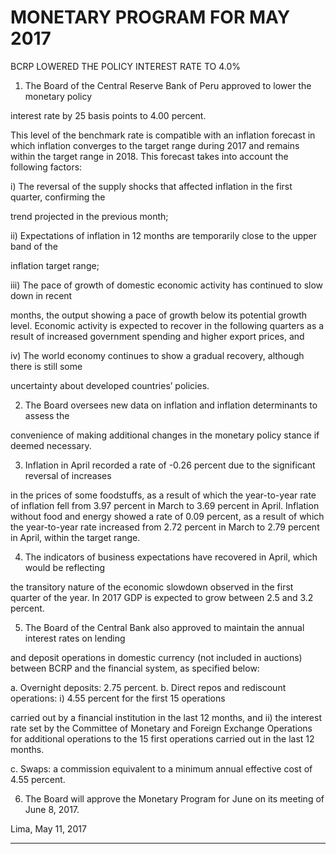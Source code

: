 # MONETARY PROGRAM FOR MAY 2017
 BCRP LOWERED THE POLICY INTEREST RATE TO 4.0%

1. The Board of the Central Reserve Bank of Peru approved to lower the monetary policy

interest rate by 25 basis points to 4.00 percent.

This level of the benchmark rate is compatible with an inflation forecast in which inflation
converges to the target range during 2017 and remains within the target range in 2018. This
forecast takes into account the following factors:

i) The reversal of the supply shocks that affected inflation in the first quarter, confirming the

trend projected in the previous month;

ii) Expectations of inflation in 12 months are temporarily close to the upper band of the

inflation target range;

iii) The pace of growth of domestic economic activity has continued to slow down in recent

months, the output showing a pace of growth below its potential growth level. Economic
activity is expected to recover in the following quarters as a result of increased
government spending and higher export prices, and

iv) The world economy continues to show a gradual recovery, although there is still some

uncertainty about developed countries’ policies.

2. The Board oversees new data on inflation and inflation determinants to assess the

convenience of making additional changes in the monetary policy stance if deemed
necessary.

3. Inflation in April recorded a rate of -0.26 percent due to the significant reversal of increases

in the prices of some foodstuffs, as a result of which the year-to-year rate of inflation fell from
3.97 percent in March to 3.69 percent in April. Inflation without food and energy showed a
rate of 0.09 percent, as a result of which the year-to-year rate increased from 2.72 percent in
March to 2.79 percent in April, within the target range.

4. The indicators of business expectations have recovered in April, which would be reflecting

the transitory nature of the economic slowdown observed in the first quarter of the year. In
2017 GDP is expected to grow between 2.5 and 3.2 percent.

5. The Board of the Central Bank also approved to maintain the annual interest rates on lending

and deposit operations in domestic currency (not included in auctions) between BCRP and
the financial system, as specified below:

a. Overnight deposits: 2.75 percent.
b. Direct repos and rediscount operations: i) 4.55 percent for the first 15 operations

carried out by a financial institution in the last 12 months, and ii) the interest rate set
by the Committee of Monetary and Foreign Exchange Operations for additional
operations to the 15 first operations carried out in the last 12 months.

c. Swaps: a commission equivalent to a minimum annual effective cost of 4.55 percent.

6. The Board will approve the Monetary Program for June on its meeting of June 8, 2017.

Lima, May 11, 2017


-----

